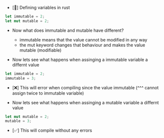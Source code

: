- [🦀] Defining variables in rust  
```rust
let immutable = 2;
let mut mutable = 2;
```
- Now what does immutable and mutable have different?
  - immutable means that the value cannot be modified in any way
  - the mut keyword changes that behaviour and makes the value mutable (modifiable)

- Now lets see what happens when assinging a immutable variable a differnt value
```rust
let immutable = 2;
immutable = 3;
```
- [❌] This will error when compiling since the value immutable
  (^^^ cannot assign twice to immutable variable)


- Now lets see what happens when assinging a mutable variable a differnt value
```rust
let mut mutable = 2;
mutable = 3;
```

- [✅] This will compile without any errors
